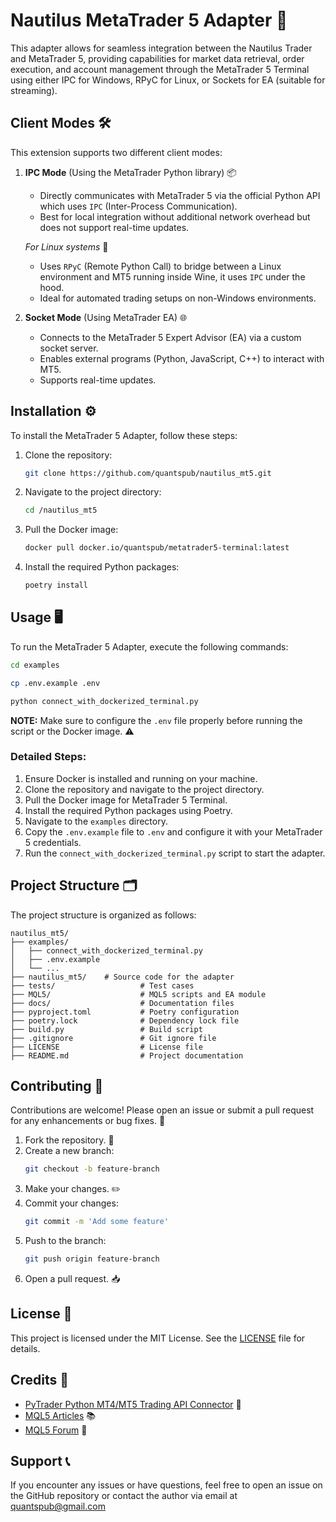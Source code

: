 # Nautilus MetaTrader 5 Adapter 🌟

This adapter allows for seamless integration between the Nautilus Trader and MetaTrader 5, providing capabilities for market data retrieval, order execution, and account management through the MetaTrader 5 Terminal using either IPC for Windows, RPyC for Linux, or Sockets for EA (suitable for streaming).

## Client Modes 🛠️

This extension supports two different client modes:

1. **IPC Mode** (Using the MetaTrader Python library) 📦
   - Directly communicates with MetaTrader 5 via the official Python API which uses `IPC` (Inter-Process Communication).
   - Best for local integration without additional network overhead but does not support real-time updates.

   *For Linux systems* 🐧
   - Uses `RPyC` (Remote Python Call) to bridge between a Linux environment and MT5 running inside Wine, it uses `IPC` under the hood.
   - Ideal for automated trading setups on non-Windows environments.

2. **Socket Mode** (Using MetaTrader EA) 🌐
   - Connects to the MetaTrader 5 Expert Advisor (EA) via a custom socket server.
   - Enables external programs (Python, JavaScript, C++) to interact with MT5.
   - Supports real-time updates.

## Installation ⚙️

To install the MetaTrader 5 Adapter, follow these steps:

1. Clone the repository:
   ```sh
   git clone https://github.com/quantspub/nautilus_mt5.git
   ```

2. Navigate to the project directory:
   ```sh
   cd /nautilus_mt5
   ```

3. Pull the Docker image:
   ```sh
   docker pull docker.io/quantspub/metatrader5-terminal:latest
   ```

4. Install the required Python packages:
   ```sh
   poetry install
   ```

## Usage 🖥️

To run the MetaTrader 5 Adapter, execute the following commands:

```bash
cd examples
```

```bash
cp .env.example .env
```

```bash
python connect_with_dockerized_terminal.py
```

**NOTE:** Make sure to configure the `.env` file properly before running the script or the Docker image. ⚠️

### Detailed Steps:

1. Ensure Docker is installed and running on your machine.
2. Clone the repository and navigate to the project directory.
3. Pull the Docker image for MetaTrader 5 Terminal.
4. Install the required Python packages using Poetry.
5. Navigate to the `examples` directory.
6. Copy the `.env.example` file to `.env` and configure it with your MetaTrader 5 credentials.
7. Run the `connect_with_dockerized_terminal.py` script to start the adapter.

## Project Structure 🗂️

The project structure is organized as follows:

```
nautilus_mt5/
├── examples/
│   ├── connect_with_dockerized_terminal.py
│   ├── .env.example
│   └── ...
├── nautilus_mt5/    # Source code for the adapter
├── tests/                   # Test cases
├── MQL5/                    # MQL5 scripts and EA module
├── docs/                    # Documentation files
├── pyproject.toml           # Poetry configuration
├── poetry.lock              # Dependency lock file
├── build.py                 # Build script
├── .gitignore               # Git ignore file
├── LICENSE                  # License file
├── README.md                # Project documentation
```

## Contributing 🤝

Contributions are welcome! Please open an issue or submit a pull request for any enhancements or bug fixes. 🐛

1. Fork the repository. 🍴
2. Create a new branch:
   ```sh
   git checkout -b feature-branch
   ```
3. Make your changes. ✏️
4. Commit your changes:
   ```sh
   git commit -m 'Add some feature'
   ```
5. Push to the branch:
   ```sh
   git push origin feature-branch
   ```
6. Open a pull request. 📥

## License 📄

This project is licensed under the MIT License. See the [LICENSE](LICENSE) file for details.

## Credits 🙏

- [PyTrader Python MT4/MT5 Trading API Connector](https://github.com/TheSnowGuru/PyTrader-python-mt4-mt5-trading-api-connector-drag-n-drop) 🌟
- [MQL5 Articles](https://www.mql5.com/en/articles/234) 📚
- [MQL5 Forum](https://www.mql5.com/en/forum/244840) 💬

## Support 📞

If you encounter any issues or have questions, feel free to open an issue on the GitHub repository or contact the author via email at [quantspub@gmail.com](mailto:quantspub@gmail.com)

